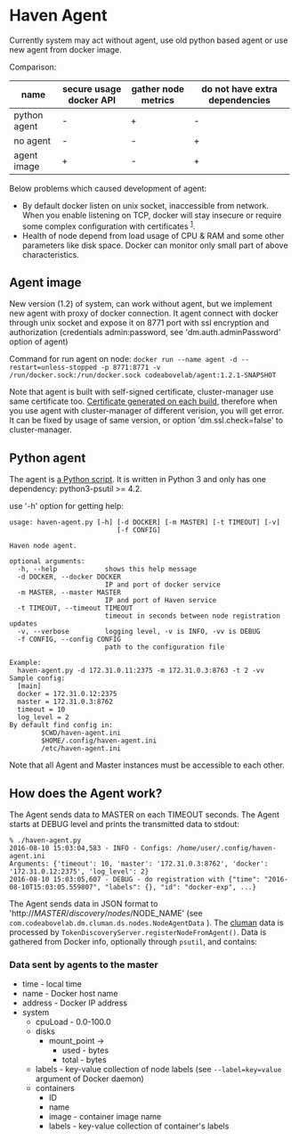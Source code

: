 # Haven Agent #

Currently system may act without agent, use old python based agent or use new agent from docker image.

Comparison:

| name        | secure usage docker API | gather node metrics | do not have extra dependencies | 
|-------------|---|---|---|
| python agent| - | + | - |
| no agent    | - | - | + |
| agent image | + | - | + |

Below problems which caused development of agent:
 - By default docker listen on unix socket, inaccessible from network. When you enable listening on 
 TCP, docker will stay insecure or require some complex configuration with certificates
 <sup>[1](https://docs.docker.com/edge/engine/reference/commandline/dockerd/#daemon-socket-option)</sup>.
 - Health of node depend from load usage of CPU & RAM and some other parameters like disk space. Docker can monitor 
 only small part of above characteristics.

## Agent image ##

New version (1.2) of system, can work without agent, but we implement new agent with proxy of docker connection. It 
agent connect with docker through unix socket and expose it on 8771 port with ssl encryption and authorization 
(credentials admin:password, see 'dm.auth.adminPassword' option of agent)

Command for run agent on node:
```docker run --name agent -d --restart=unless-stopped -p 8771:8771 -v /run/docker.sock:/run/docker.sock codeabovelab/agent:1.2.1-SNAPSHOT```

Note that agent is built with self-signed certificate, cluster-manager use same certificate too. [Certificate generated on each build](https://github.com/codeabovelab/haven-platform/blob/dc38ed2ed9368fa4436b411400f4b20cd92457a2/pom.xml#L121), therefore when you use agent with cluster-manager of different verision, you will get error. It can be fixed by usage of same version, or option 'dm.ssl.check=false' to cluster-manager.

## Python agent ##

The agent is [a Python script](/cluster-manager/src/main/resources/static/res/agent/node-agent.py). 
It is written in Python 3 and only has one dependency: python3-psutil >= 4.2.

use '-h' option for getting help:

```
usage: haven-agent.py [-h] [-d DOCKER] [-m MASTER] [-t TIMEOUT] [-v]
                           [-f CONFIG]

Haven node agent.

optional arguments:
  -h, --help            shows this help message
  -d DOCKER, --docker DOCKER
                        IP and port of docker service
  -m MASTER, --master MASTER
                        IP and port of Haven service
  -t TIMEOUT, --timeout TIMEOUT
                        timeout in seconds between node registration updates
  -v, --verbose         logging level, -v is INFO, -vv is DEBUG
  -f CONFIG, --config CONFIG
                        path to the configuration file

Example:
  haven-agent.py -d 172.31.0.11:2375 -m 172.31.0.3:8763 -t 2 -vv
Sample config:
  [main]
  docker = 172.31.0.12:2375
  master = 172.31.0.3:8762
  timeout = 10
  log_level = 2
By default find config in:
        $CWD/haven-agent.ini
        $HOME/.config/haven-agent.ini
        /etc/haven-agent.ini
```

Note that all Agent and Master instances must be accessible to each other.

## How does the Agent work? ##

The Agent sends data to MASTER on each TIMEOUT seconds. 
The Agent starts at DEBUG level and prints the transmitted data to stdout:
```
% ./haven-agent.py         
2016-08-10 15:03:04,583 - INFO - Configs: /home/user/.config/haven-agent.ini
Arguments: {'timeout': 10, 'master': '172.31.0.3:8762', 'docker': '172.31.0.12:2375', 'log_level': 2}
2016-08-10 15:03:05,607 - DEBUG - do registration with {"time": "2016-08-10T15:03:05.559807", "labels": {}, "id": "docker-exp", ...}
```

The Agent sends data in JSON format to 'http://$MASTER/discovery/nodes/$NODE_NAME' (see `com.codeabovelab.dm.cluman.ds.nodes.NodeAgentData` ). 
The [cluman](cluman.md) data is processed by `TokenDiscoveryServer.registerNodeFromAgent()`. 
Data is gathered from Docker info, optionally through `psutil`, and contains:

### Data sent by agents to the master ###

* time - local time
* name - Docker host name
* address - Docker IP address
* system
    * cpuLoad - 0.0-100.0
    * disks 
        * mount_point ->
            * used - bytes
            * total - bytes
    * labels - key-value collection of node labels (see `--label=key=value` argument of Docker daemon)
    * containers
        * ID
        * name
        * image - container image name
        * labels - key-value collection of container's labels 
